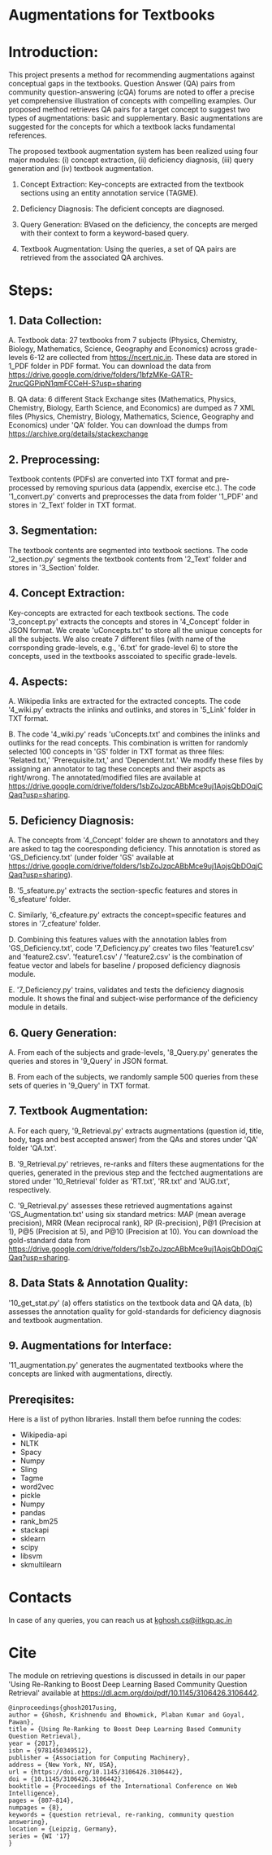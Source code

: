 # Augmentations for Textbooks

# Introduction:
This project presents a method for recommending augmentations against conceptual gaps in the textbooks. Question Answer (QA) pairs from community question-answering (cQA) forums are noted to offer a precise yet comprehensive illustration of concepts with compelling examples. Our proposed method retrieves QA pairs for a target concept to suggest two types of augmentations: basic and supplementary. Basic augmentations are suggested for the concepts for which a textbook lacks fundamental references.

The proposed textbook augmentation system has been realized using four major modules: (i) concept extraction, (ii) deficiency diagnosis, (iii) query generation and (iv) textbook augmentation.

1. Concept Extraction: Key-concepts are extracted from the textbook sections using an entity annotation service (TAGME).

2. Deficiency Diagnosis: The deficient concepts are diagnosed.

3. Query Generation: BVased on the deficiency, the concepts are merged with their context to form a keyword-based query.

4. Textbook Augmentation: Using the queries, a set of QA pairs are retrieved from the associated QA archives.

# Steps:

## 1. Data Collection:
A. Textbook data: 27 textbooks from 7 subjects (Physics, Chemistry, Biology, Mathematics, Science, Geography and Economics) across grade-levels 6-12 are collected from https://ncert.nic.in. These data are stored in 1_PDF folder in PDF format. You can download the data from https://drive.google.com/drive/folders/1bfzMKe-GATR-2rucQGPipN1qmFCCeH-S?usp=sharing

B. QA data: 6 different Stack Exchange sites (Mathematics, Physics, Chemistry, Biology, Earth Science, and Economics) are dumped as 7 XML files (Physics, Chemistry, Biology, Mathematics, Science, Geography and Economics) under 'QA' folder. You can download the dumps from https://archive.org/details/stackexchange
 
## 2. Preprocessing:
Textbook contents (PDFs) are converted into TXT format and pre-processed by removing spurious data (appendix, exercise etc.). The code '1_convert.py' converts and preprocesses the data from folder '1_PDF' and stores in '2_Text' folder in TXT format.

## 3. Segmentation:
The textbook contents are segmented into textbook sections. The code '2_section.py' segments the textbook contents from '2_Text' folder and stores in '3_Section' folder.

## 4. Concept Extraction:
Key-concepts are extracted for each textbook sections. The code '3_concept.py' extracts the concepts and stores in '4_Concept' folder in JSON format. We create 'uConcepts.txt' to store all the unique concepts for all the subjects. We also create 7 different files (with name of the corrsponding grade-levels, e.g., '6.txt' for grade-level 6) to store the concepts, used in the textbooks asscoiated to specific grade-levels.

## 4. Aspects:
A. Wikipedia links are extracted for the extracted concepts. The code '4_wiki.py' extracts the inlinks and outlinks, and stores in '5_Link' folder in TXT format.

B. The code '4_wiki.py' reads 'uConcepts.txt' and combines the inlinks and outlinks for the read concepts. This combination is written for randomly selected 100 concepts in 'GS' folder in TXT format as three files: 'Related.txt,' 'Prerequisite.txt,' and 'Dependent.txt.' We modify these files by assigning an annotator to tag these concepts and their aspcts as right/wrong. The annotated/modified files are available at https://drive.google.com/drive/folders/1sbZoJzqcABbMce9uj1AojsQbDOqjCQaq?usp=sharing.

## 5. Deficiency Diagnosis:
A. The concepts from '4_Concept' folder are shown to annotators and they are asked to tag the cooresponding deficiency. This annotation is stored as 'GS_Deficiency.txt' (under folder 'GS' available at https://drive.google.com/drive/folders/1sbZoJzqcABbMce9uj1AojsQbDOqjCQaq?usp=sharing).

B. '5_sfeature.py' extracts the section-specfic features and stores in '6_sfeature' folder.

C. Similarly, '6_cfeature.py' extracts the concept=specific features and stores in '7_cfeature' folder.

D. Combining this features values with the annotation lables from 'GS_Deficiency.txt', code '7_Deficiency.py' creates two files 'feature1.csv' and 'feature2.csv'. 'feature1.csv' / 'feature2.csv' is the combination of featue vector and labels for baseline / proposed deficiency diagnosis module.

E. '7_Deficiency.py' trains, validates and tests the deficiency diagnosis module. It shows the final and subject-wise performance of the deficiency module in details.

## 6. Query Generation:
A. From each of the subjects and grade-levels, '8_Query.py' generates the queries and stores in '9_Query' in JSON format.

B. From each of the subjects, we randomly sample 500 queries from these sets of queries in '9_Query' in TXT format.

## 7. Textbook Augmentation:
A. For each query, '9_Retrieval.py' extracts augmentations (question id, title, body, tags and best accepted answer) from the QAs and stores under 'QA' folder 'QA.txt'.

B. '9_Retrieval.py' retrieves, re-ranks and filters these augmentations for the queries, generated in the previous step and the fectched augmentations are stored under '10_Retrieval' folder as 'RT.txt', 'RR.txt' and 'AUG.txt', respectively.

C. '9_Retrieval.py' assesses these retrieved augmentations against 'GS_Augmentation.txt' using six standard metrics: MAP (mean average precision), MRR (Mean reciprocal rank), RP (R-precision), P@1 (Precision at 1), P@5 (Precision at 5), and P@10 (Precision at 10). You can download the gold-standard data from  https://drive.google.com/drive/folders/1sbZoJzqcABbMce9uj1AojsQbDOqjCQaq?usp=sharing.

## 8. Data Stats & Annotation Quality:
'10_get_stat.py' (a) offers statistics on the textbook data and QA data, (b) assesses the annotation quality for gold-standards for deficiency diagnosis and textbook augmentation.

## 9. Augmentations for Interface:
'11_augmentation.py' generates the augmentated textbooks where the concepts are linked with augmentations, directly.

## Prereqisites:
Here is a list of python libraries. Install them befoe running the codes:
* Wikipedia-api
* NLTK
* Spacy
* Numpy
* Sling
* Tagme
* word2vec
* pickle
* Numpy
* pandas
* rank_bm25
* stackapi
* sklearn
* scipy
* libsvm
* skmultilearn

# Contacts
In case of any queries, you can reach us at kghosh.cs@iitkgp.ac.in

# Cite
<!---
If this work is helpful for your research, please cite our paper 'Remediating Textbook Deficiencies by Leveraging Community Question Answers: A Machine Learning-based Approach' available at .

    @article{ghosh2022remediating,
        title = "Remediating Textbook Deficiencies by Leveraging Community Question Answers: A Machine Learning-based Approach",
        journal = "Education and Information Technologies",
        year = "2021",
        doi = "",
        author = "Krishnendu Ghosh, Plaban Kumar Bhowmick and Pawan Goyal ",
        keywords = "Concept extraction, Deficiency diagnosis, Query generation, Question retrieval, Textbook augmentation"
    }

A similar work on augmenting video lectures is discussed in our paper 'Augmenting Video Lectures: Identifying Off-topic Concepts and Linking to Relevant Video Lecture Segments' available at https://link.springer.com/article/10.1007/s40593-021-00257-z.

    @article{ghosh2021augmenting,
        title = "Augmenting Video Lectures: Identifying Off-topic Concepts and Linking to Relevant Video Lecture Segments",
        journal = "International Journal of Artificial Intelligence in Education",
        year = "2021",
        doi = "https://doi.org/10.1007/s40593-021-00257-z",
        url = "https://link.springer.com/article/10.1007/s40593-021-00257-z",
        author = "Krishnendu Ghosh, Sharmila Reddy Nangi, Yashasvi Kanchugantla, Pavan Gopal Rayapati, Plaban Kumar Bhowmick and Pawan Goyal ",
        keywords = "Video lecture augmentation, Off-topic concept identification, MOOCs, Concept similarity, Community detection, Retrieval and re-ranking"
    }
--->
The module on retrieving questions is discussed in details in our paper 'Using Re-Ranking to Boost Deep Learning Based Community Question Retrieval' available at https://dl.acm.org/doi/pdf/10.1145/3106426.3106442.

    @inproceedings{ghosh2017using,
    author = {Ghosh, Krishnendu and Bhowmick, Plaban Kumar and Goyal, Pawan},
    title = {Using Re-Ranking to Boost Deep Learning Based Community Question Retrieval},
    year = {2017},
    isbn = {9781450349512},
    publisher = {Association for Computing Machinery},
    address = {New York, NY, USA},
    url = {https://doi.org/10.1145/3106426.3106442},
    doi = {10.1145/3106426.3106442},
    booktitle = {Proceedings of the International Conference on Web Intelligence},
    pages = {807–814},
    numpages = {8},
    keywords = {question retrieval, re-ranking, community question answering},
    location = {Leipzig, Germany},
    series = {WI '17}
    }
